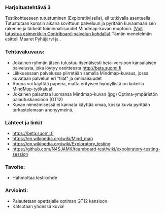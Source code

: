 ### Harjoitustehtävä 3

Testikohteeseen tutustuminen (Exploratiivisella), eli tutkivalla asenteella. Tutustutaan kurssin aikana sovittuun palveluun ja 
pyritään kuvaamaan sen rakenne ja tärkeät toiminnallisuudet Mindmap-kuvan muotoon. 
[(Voit tutustua esimerkkiin Contriboard-palvelun kohdalla)](https://github.com/N4SJAMK/teamboard-test/wiki/expoloratory-testing-session) 
Tämän menetelmän esitteli Maaret Pyhäjärvi ja .

### Tehtäväkuvaus:

* Jokainen ryhmän jäsen tutustuu itsenäisesti beta-versioon kansalaisen palvelusta, joka löytyy osoitteesta http://beta.suomi.fi
* Liikkuessaan palvelussa piirretään samalla Mindmap-kuvaus, jossa kuvataan palvelun eri "tilat" ja ominaisuudet
* Apuna voi käyttää paperia, mutta erityisen hyödyllistä on kokeilla [MindMup-työkalua!](https://www.mindmup.com/)
* Jokainen palauttaa luomansa Mindmap-kuvan (jpg) Optima-ympäristön palautuskansioon (GT12)
* Kuvan nimeämisessä ei kannata käyttää omaa, koska kuvia pyritään tarkastelemaan anonyymeinä.

### Lähteet ja linkit

* https://beta.suomi.fi
* https://en.wikipedia.org/wiki/Mind_map
* https://en.wikipedia.org/wiki/Exploratory_testing
* https://github.com/N4SJAMK/teamboard-test/wiki/expoloratory-testing-session

### Tavoite:

* Hahmottaa testikohde


### Arviointi:

* Palautetaan opettajalle optiman GT12 kansioon
* Katsotaan yhdessä kuvia!
